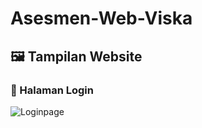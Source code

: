 # Asesmen-Web-Viska

## 🖼️ Tampilan Website
### 🔐 Halaman Login

![Loginpage](https://github.com/user-attachments/assets/4feadb7c-7dcf-45b3-9592-132afcdf441a)

